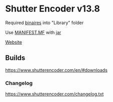 # Shutter Encoder v13.8

Required [binaires](../master/Library/sources.txt) into "Library" folder

Use [MANIFEST.MF](../master/MANIFEST.MF) with [jar](../master/Shutter%20Encoder.jar)

[Website](https://www.shutterencoder.com)

## Builds

https://www.shutterencoder.com/en/#downloads

### Changelog

https://www.shutterencoder.com/changelog.txt
